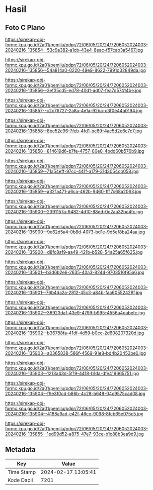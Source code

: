 # Hasil

## Foto C Plano

https://sirekap-obj-formc.kpu.go.id/2a01/pemilu/pdpr/72/06/05/20/24/7206052024003-20240216-135854--53c9a382-a1cb-43e4-8eac-f57cab3a5497.jpg

https://sirekap-obj-formc.kpu.go.id/2a01/pemilu/pdpr/72/06/05/20/24/7206052024003-20240216-135856--54a814a0-0220-49e9-8622-7991d32849da.jpg

https://sirekap-obj-formc.kpu.go.id/2a01/pemilu/pdpr/72/06/05/20/24/7206052024003-20240216-135856--3ef35cd5-ed78-40d1-ad07-fea7d57414be.jpg

https://sirekap-obj-formc.kpu.go.id/2a01/pemilu/pdpr/72/06/05/20/24/7206052024003-20240216-135857--c2c76727-2a8a-4e1a-92ba-c3f0e44a0194.jpg

https://sirekap-obj-formc.kpu.go.id/2a01/pemilu/pdpr/72/06/05/20/24/7206052024003-20240216-135858--8be52e96-7feb-4fd1-bc89-4ac5d2e6c7c7.jpg

https://sirekap-obj-formc.kpu.go.id/2a01/pemilu/pdpr/72/06/05/20/24/7206052024003-20240216-135858--814619d6-b7fe-4757-80e8-4bdd60b576b9.jpg

https://sirekap-obj-formc.kpu.go.id/2a01/pemilu/pdpr/72/06/05/20/24/7206052024003-20240216-135859--71a54eff-97cc-441f-a179-31d3054cb058.jpg

https://sirekap-obj-formc.kpu.go.id/2a01/pemilu/pdpr/72/06/05/20/24/7206052024003-20240216-135859--a321a471-a6ca-462b-9460-ff17c68a2063.jpg

https://sirekap-obj-formc.kpu.go.id/2a01/pemilu/pdpr/72/06/05/20/24/7206052024003-20240216-135900--2391157a-9482-4d10-88ed-0c2aa32bc4fc.jpg

https://sirekap-obj-formc.kpu.go.id/2a01/pemilu/pdpr/72/06/05/20/24/7206052024003-20240216-135900--9e62d5a4-0b8d-4073-bd1e-9d5ef8ba24aa.jpg

https://sirekap-obj-formc.kpu.go.id/2a01/pemilu/pdpr/72/06/05/20/24/7206052024003-20240216-135900--d8fc8af9-aa49-421b-b528-54a25a65f635.jpg

https://sirekap-obj-formc.kpu.go.id/2a01/pemilu/pdpr/72/06/05/20/24/7206052024003-20240216-135901--b3d6b2e6-2635-40a3-8244-9703516f95a6.jpg

https://sirekap-obj-formc.kpu.go.id/2a01/pemilu/pdpr/72/06/05/20/24/7206052024003-20240216-135901--76b4da2a-2812-45c3-a84b-faa60552429f.jpg

https://sirekap-obj-formc.kpu.go.id/2a01/pemilu/pdpr/72/06/05/20/24/7206052024003-20240216-135902--38923daf-43e9-4799-b995-4556a4dabefc.jpg

https://sirekap-obj-formc.kpu.go.id/2a01/pemilu/pdpr/72/06/05/20/24/7206052024003-20240216-135902--b36788fa-41df-4d59-b0cc-2d608207320d.jpg

https://sirekap-obj-formc.kpu.go.id/2a01/pemilu/pdpr/72/06/05/20/24/7206052024003-20240216-135903--a0365838-586f-4569-91e8-bd4b20453be0.jpg

https://sirekap-obj-formc.kpu.go.id/2a01/pemilu/pdpr/72/06/05/20/24/7206052024003-20240216-135903--1213a43d-5f19-4418-b1da-dfe419665751.jpg

https://sirekap-obj-formc.kpu.go.id/2a01/pemilu/pdpr/72/06/05/20/24/7206052024003-20240216-135904--f9e3f0cd-b86b-4c28-b648-04c9575cad08.jpg

https://sirekap-obj-formc.kpu.go.id/2a01/pemilu/pdpr/72/06/05/20/24/7206052024003-20240216-135904--4188a9ad-e42f-46ce-9098-8fcb65e075c5.jpg

https://sirekap-obj-formc.kpu.go.id/2a01/pemilu/pdpr/72/06/05/20/24/7206052024003-20240216-135855--1ed99d52-a875-47e7-93ce-b1c88b3ea9d9.jpg


## Metadata

| Key        | Value               |
| ---------- | ------------------- |
| Time Stamp | 2024-02-17 13:05:41 |
| Kode Dapil | 7201                |



